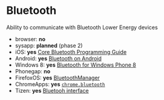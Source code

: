# Bluetooth
Ability to communicate with Bluetooth Lower Energy devices

* browser: **no**
* sysapp: **planned** (phase 2)
* iOS: **yes** [Core Bluetooth Programming Guide](https://developer.apple.com/library/ios/documentation/NetworkingInternetWeb/Conceptual/CoreBluetooth_concepts/CoreBluetoothBackgroundProcessingForIOSApps/PerformingTasksWhileYourAppIsInTheBackground.html#//apple_ref/doc/uid/TP40013257-CH7-SW1)
* Android: **yes** [Bluetooth on Android](http://developer.android.com/guide/topics/connectivity/bluetooth.html)
* Windows 8: **yes** [Bluetooth for Windows Phone 8](http://msdn.microsoft.com/en-us/library/windowsphone/develop/jj207007%28v=vs.105%29.aspx)
* Phonegap: **no**
* FirefoxOS: **yes** [BluetoothManager](https://wiki.mozilla.org/WebAPI/WebBluetooth)
* ChromeApps: **yes** [`chrome.bluetooth`](http://developer.chrome.com/apps/bluetooth)
* Tizen: **yes** [Bluetooh interface](https://developer.tizen.org/dev-guide/2.2.0/org.tizen.web.device.apireference/tizen/bluetooth.html)
